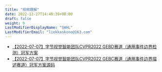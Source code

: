 ```yaml
---
title: "视频理解"
date: 2022-12-27T14:40:39+08:00
draft: false
weight: 9
LastModifierDisplayName: "SWHL"
LastModifierEmail: "liekkaskono@163.com"
---
```


- [【2022-07-07】字节视觉智能团队CVPR2022 GEBD赛道（通用事件边界检测）冠军方案](https://arxiv.org/abs/2206.12634)
- [【2022-07-07】字节视觉智能团队CVPR2022 GEBC赛道（通用事件边界描述赛道）冠军方案源码](https://github.com/GX77/Dual-Stream-Transformer-for-Generic-Event-Boundary-Captioning)

